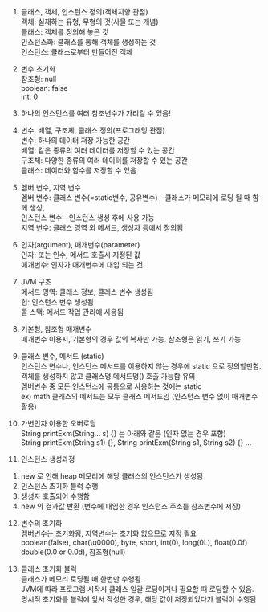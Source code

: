 1. 클래스, 객체, 인스턴스 정의(객체지향 관점)  
 객체: 실재하는 유형, 무형의 것(사물 또는 개념)  
 클래스: 객체를 정의해 놓은 것  
 인스턴스화: 클래스를 통해 객체를 생성하는 것  
 인스턴스: 클래스로부터 만들어진 객체  

2. 변수 초기화  
 참조형: null  
 boolean: false  
 int: 0  

3. 하나의 인스턴스를 여러 참조변수가 가리킬 수 있음!  

4. 변수, 배열, 구조체, 클래스 정의(프로그래밍 관점)  
 변수: 하나의 데이터 저장 가능한 공간  
 배열: 같은 종류의 여러 데이터를 저장할 수 있는 공간  
 구조체: 다양한 종류의 여러 데이터를 저장할 수 있는 공간  
 클래스: 데이터와 함수를 저장할 수 있음  

5. 멤버 변수, 지역 변수  
 멤버 변수: 클래스 변수(=static변수, 공유변수) - 클래스가 메모리에 로딩 될 때 함께 생성,  
           인스턴스 변수 - 인스턴스 생성 후에 사용 가능  
 지역 변수: 클래스 영역 외 메서드, 생성자 등에서 정의됨  

6. 인자(argument), 매개변수(parameter)  
 인자: 또는 인수, 메서드 호출시 지정된 값  
 매개변수: 인자가 매개변수에 대입 되는 것  

7. JVM 구조  
 메서드 영역: 클래스 정보, 클래스 변수 생성됨  
 힙: 인스턴스 변수 생성됨  
 콜 스택: 메서드 작업 관리에 사용됨  

8. 기본형, 참조형 매개변수  
 매개변수 이용시, 기본형의 경우 값의 복사만 가능. 참조형은 읽기, 쓰기 가능  

9. 클래스 변수, 메서드 (static)  
 인스턴스 변수나, 인스턴스 메서드를 이용하지 않는 경우에 static 으로 정의할만함.  
객체를 생성하지 않고 클래스명.메서드명() 호출 가능함 유의  
멤버변수 중 모든 인스턴스에 공통으로 사용하는 것에는 static  
ex) math 클래스의 메서드는 모두 클래스 메서드임 (인스턴스 변수 없이 매개변수 활용)  

10.  가변인자 이용한 오버로딩  
 String printExm(String... s) {} 는 아래와 같음 (인자 없는 경우 포함)  
 String printExm(String s1) {}, String printExm(String s1, String s2) {} ...  

11. 인스턴스 생성과정
 1) new 로 인해 heap 메모리에 해당 클래스의 인스턴스가 생성됨  
 2) 인스턴스 초기화 블럭 수행  
 3) 생성자 호출되어 수행함  
 4) new 의 결과값 반환 (변수에 대입한 경우 인스턴스 주소를 참조변수에 저장)  

12. 변수의 초기화  
 멤버변수는 초기화됨, 지역변수는 초기화 없으므로 지정 필요  
 boolean(false), char(\u0000), byte, short, int(0), long(0L), float(0.0f)  
double(0.0 or 0.0d), 참조형(null)  

13. 클래스 초기화 블럭  
 클래스가 메모리 로딩될 때 한번만 수행됨.  
JVM에 따라 프로그램 시작시 클래스 일괄 로딩이거나 필요할 때 로딩할 수 있음.  
명시적 초기화를 블럭에 앞서 작성한 경우, 해당 값이 저장되었다가 블럭이 수행됨  

